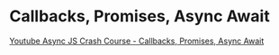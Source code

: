 # Callbacks, Promises, Async Await

[Youtube Async JS Crash Course - Callbacks, Promises, Async Await](https://www.youtube.com/watch?v=PoRJizFvM7s)